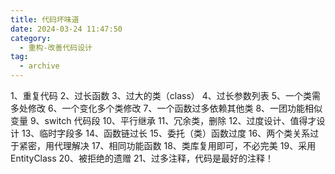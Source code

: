 ```yaml
---
title: 代码坏味道
date: 2024-03-24 11:47:50
category:
  - 重构-改善代码设计
tag:
  - archive
---
```

1、重复代码
2、过长函数
3、过大的类（class）
4、过长参数列表
5、一个类需多处修改
6、一个变化多个类修改
7、一个函数过多依赖其他类
8、一团功能相似变量
9、switch 代码段
10、平行继承
11、冗余类，删除
12、过度设计、值得才设计
13、临时字段多
14、函数链过长
15、委托（类）函数过度
16、两个类关系过于紧密，用代理解决
17、相同功能函数
18、类库复用即可，不必完美
19、采用EntityClass
20、被拒绝的遗赠
21、过多注释，代码是最好的注释！
